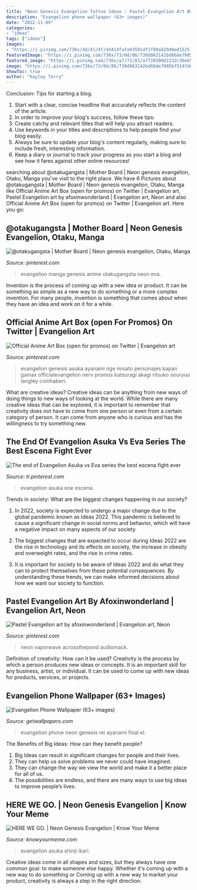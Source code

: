 ```yaml
---
title: "Neon Genesis Evangelion Tattoo Ideas : Pastel Evangelion Art By Afoxinwonderland"
description: "Evangelion phone wallpaper (63+ images)"
date: "2022-11-09"
categories:
- "ideas"
tags: ["ideas"]
images:
- "https://i.pinimg.com/736x/4d/41/4f/4d414fafa93591df1f89a82948ed1525.jpg"
featuredImage: "https://i.pinimg.com/736x/73/0d/86/730d863142bd66de7085bf5147de26ee.jpg"
featured_image: "https://i.pinimg.com/736x/a7/72/03/a7720300d2232c36eb93cf7cdfb57b3c--evangelion-wallpaper-mundo-geek.jpg?b=t"
image: "https://i.pinimg.com/736x/73/0d/86/730d863142bd66de7085bf5147de26ee.jpg"
ShowToc: true
author: "Kayley Terry"
---
```



Conclusion: Tips for starting a blog.
1. Start with a clear, concise headline that accurately reflects the content of the article.
2. In order to improve your blog's success, follow these tips: 
3. Create catchy and relevant titles that will help you attract readers. 
4. Use keywords in your titles and descriptions to help people find your blog easily. 
5. Always be sure to update your blog's content regularly, making sure to include fresh, interesting information. 
6. Keep a diary or journal to track your progress as you start a blog and see how it fares against other online resources!

	

		
searching about @otakugangsta | Mother Board | Neon genesis evangelion, Otaku, Manga you've visit to the right place. We have 6 Pictures about @otakugangsta | Mother Board | Neon genesis evangelion, Otaku, Manga like Official Anime Art Box (open for promos) on Twitter | Evangelion art, Pastel Evangelion art by afoxinwonderland | Evangelion art, Neon and also Official Anime Art Box (open for promos) on Twitter | Evangelion art. Here you go:
		
    
## @otakugangsta | Mother Board | Neon Genesis Evangelion, Otaku, Manga

<img loading=lazy src="https://i.pinimg.com/736x/a7/72/03/a7720300d2232c36eb93cf7cdfb57b3c--evangelion-wallpaper-mundo-geek.jpg?b=t" onerror="this.onerror=null;this.src='https://tse1.mm.bing.net/th?id=OIP.qfcufBfuapA6DFj8Gb7UjQHaKf&amp;pid=15.1';" alt="@otakugangsta | Mother Board | Neon genesis evangelion, Otaku, Manga">

_Source: pinterest.com_

>evangelion manga genesis anime otakugangsta neon eva. 

	

Invention is the process of coming up with a new idea or product. It can be something as simple as a new way to do something or a more complex invention. For many people, invention is something that comes about when they have an idea and work on it for a while.

    
## Official Anime Art Box (open For Promos) On Twitter | Evangelion Art

<img loading=lazy src="https://i.pinimg.com/736x/f0/3d/a8/f03da899426c4a65796c3d547b44760a.jpg" onerror="this.onerror=null;this.src='https://tse2.mm.bing.net/th?id=OIP.NTXcEUE5rXEmdJLlmxIubwHaK4&amp;pid=15.1';" alt="Official Anime Art Box (open for promos) on Twitter | Evangelion art">

_Source: pinterest.com_

>evangelion genesis asuka ayanami nge misato personajes kapan gainax officialevangelion nerv promos katsuragi akagi ritsuko souryuu langley coinhaberi. 

	

What are creative ideas?
Creative ideas can be anything from new ways of doing things to new ways of looking at the world. While there are many creative ideas that can be explored, it is important to remember that creativity does not have to come from one person or even from a certain category of person. It can come from anyone who is curious and has the willingness to try something new.

    
## The End Of Evangelion Asuka Vs Eva Series The Best Escena Fight Ever

<img loading=lazy src="https://i.pinimg.com/736x/73/0d/86/730d863142bd66de7085bf5147de26ee.jpg" onerror="this.onerror=null;this.src='https://tse4.mm.bing.net/th?id=OIP.WVda023dBisbPJieQL4G3wHaEK&amp;pid=15.1';" alt="The end of Evangelion Asuka vs Eva series the best escena fight ever">

_Source: tr.pinterest.com_

>evangelion asuka eoe escena. 

	

Trends in society: What are the biggest changes happening in our society?
1. In 2022, society is expected to undergo a major change due to the global pandemic known as Ideas 2022. This pandemic is believed to cause a significant change in social norms and behavior, which will have a negative impact on many aspects of our society.
2. The biggest changes that are expected to occur during Ideas 2022 are the rise in technology and its effects on society, the increase in obesity and overweight rates, and the rise in crime rates.

3. It is important for society to be aware of Ideas 2022 and do what they can to protect themselves from these potential consequences. By understanding these trends, we can make informed decisions about how we want our society to function.

    
## Pastel Evangelion Art By Afoxinwonderland | Evangelion Art, Neon

<img loading=lazy src="https://i.pinimg.com/736x/4d/41/4f/4d414fafa93591df1f89a82948ed1525.jpg" onerror="this.onerror=null;this.src='https://tse4.mm.bing.net/th?id=OIP.tollkBFqkhagit-2J6dZygHaJQ&amp;pid=15.1';" alt="Pastel Evangelion art by afoxinwonderland | Evangelion art, Neon">

_Source: pinterest.com_

>neon vaporwave acrossthepond audiomack. 

	

Definition of creativity: How can it be used?
Creativity is the process by which a person produces new ideas or concepts. It is an important skill for any business, artist, or individual. It can be used to come up with new ideas for products, services, or projects.

    
## Evangelion Phone Wallpaper (63+ Images)

<img loading=lazy src="http://getwallpapers.com/wallpaper/full/e/4/d/543130.jpg" onerror="this.onerror=null;this.src='https://tse1.mm.bing.net/th?id=OIP.4t8agAEQN8n9zUzsbJbqXgHaLo&amp;pid=15.1';" alt="Evangelion Phone Wallpaper (63+ images)">

_Source: getwallpapers.com_

>evangelion phone neon genesis rei ayanami final el. 

	

The Benefits of Big Ideas: How can they benefit people?
1. Big Ideas can result in significant changes for people and their lives.
2. They can help us solve problems we never could have imagined.
3. They can change the way we view the world and make it a better place for all of us.
4. The possibilities are endless, and there are many ways to use big ideas to improve people’s lives.

    
## HERE WE GO. | Neon Genesis Evangelion | Know Your Meme

<img loading=lazy src="https://i.kym-cdn.com/photos/images/facebook/000/939/726/66c.png" onerror="this.onerror=null;this.src='https://tse3.mm.bing.net/th?id=OIP.VcMFnw-iS6-H6xpnQx3UdgHaFv&amp;pid=15.1';" alt="HERE WE GO. | Neon Genesis Evangelion | Know Your Meme">

_Source: knowyourmeme.com_

>evangelion asuka shinji ikari. 

	

Creative ideas come in all shapes and sizes, but they always have one common goal: to make someone else happy. Whether it's coming up with a new way to do something or Coming up with a new way to market your product, creativity is always a step in the right direction.

